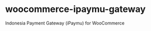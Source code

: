 woocommerce-ipaymu-gateway
==========================

Indonesia Payment Gateway (iPaymu) for WooCommerce

 
